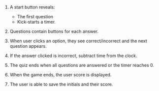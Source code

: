 1. A start button reveals:
    * The first question
    * Kick-starts a timer.

2. Questions contain buttons for each answer.

3. When user clicks an option, they see correct/incorrect and the next question appears.

4. If the answer clicked is incorrect, subtract time from the clock.

5. The quiz ends when all questions are answered or the timer reaches 0.

6. When the game ends, the user score is displayed.

7. The user is able to save the initials and their score.
